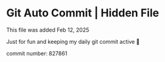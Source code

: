 # Git Auto Commit | Hidden File

This file was added Feb 12, 2025

Just for fun and keeping my daily git commit active 🤪

commit number: 827861
